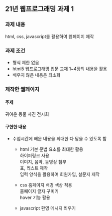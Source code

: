 ## 21년 웹프로그래밍 과제 1

### 과제 내용
html, css, javascript를 활용하여 웹페이지 제작

### 과제 조건
* 형식 제한 없음
* html5 웹프로그래밍 입문 교재 1~4장의 내용을 활용
* 배우지 않은 내용은 최소화

### 제작한 웹페이지
#### 주제
귀여운 동물 사진 전시회
#### 구현한 내용
+ 수업시간에 배운 내용을 최대한 다 담을 수 있도록 함

  + html 
    기본 문법 요소를 최대한 활용  
    하이퍼링크 사용  
    이미지, 음악, 동영상 첨부  
    표, 리스트 제작  
    입력 양식을 활용하여 회원가입, 설문지 제작  
    
  + css
    홈페이지 배경 색상 적용  
    홈페이지 글자 꾸미기  
    hover 기능 활용  
  
  + javascript
    환영 메시지 띄우기  
